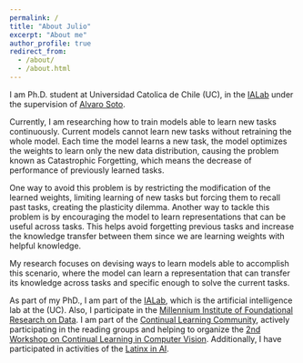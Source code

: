 ```yaml
---
permalink: /
title: "About Julio"
excerpt: "About me"
author_profile: true
redirect_from: 
  - /about/
  - /about.html
---
```


I am Ph.D. student at Universidad Catolica de Chile (UC), in the [IALab](https://ialab.ing.puc.cl/) under the supervision of [Alvaro Soto](https://www.ing.uc.cl/academicos-e-investigadores/alvaro-soto-arriaza/). 

Currently, I am researching how to train models able to learn new tasks continuously. Current models cannot learn new tasks without retraining the whole model. Each time the model learns a new task, the model optimizes the weights to learn only the new data distribution, causing the problem known as Catastrophic Forgetting, which means the decrease of performance of previously learned tasks.

One way to avoid this problem is by restricting the modification of the learned weights, limiting learning of new tasks but forcing them to recall past tasks, creating the plasticity dilemma. Another way to tackle this problem is by encouraging the model to learn representations that can be useful across tasks. This helps avoid forgetting previous tasks and increase the knowledge transfer between them since we are learning weights with helpful knowledge. 

My research focuses on devising ways to learn models able to accomplish this scenario, where the model can learn a representation that can transfer its knowledge across tasks and specific enough to solve the current tasks. 

As part of my PhD., I am part of the [IALab](https://ialab.ing.puc.cl/), which is the artificial intelligence lab at the (UC). Also, I participate in the [Millennium Institute of Foundational Research on Data](https://imfd.cl/en/). I am part of the [Continual Learning Community](https://www.continualai.org/), actively participating in the reading groups and helping to organize the [2nd Workshop on Continual Learning in Computer Vision](https://sites.google.com/view/clvision2021/). Additionally, I have participated in activities of the [Latinx in AI](https://www.latinxinai.org/). 
